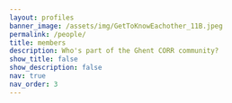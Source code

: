 ```yaml
---
layout: profiles
banner_image: /assets/img/GetToKnowEachother_11B.jpeg
permalink: /people/
title: members
description: Who's part of the Ghent CORR community?
show_title: false
show_description: false
nav: true
nav_order: 3
---
```

